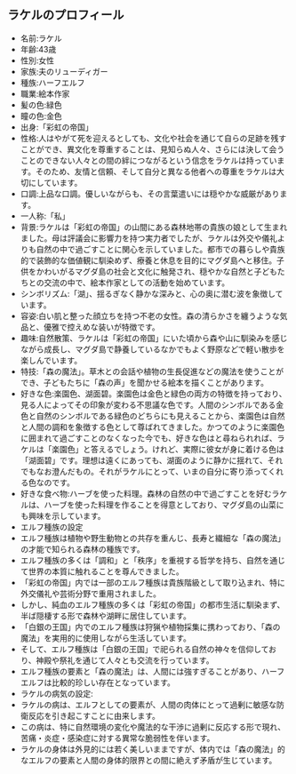 ## ラケルのプロフィール

* 名前:ラケル
* 年齢:43歳
* 性別:女性
* 家族:夫のリューディガー
* 種族:ハーフエルフ
* 職業:絵本作家
* 髪の色:緑色
* 瞳の色:金色
* 出身:「彩虹の帝国」
* 性格:人はやがて死を迎えるとしても、文化や社会を通じて自らの足跡を残すことができ、異文化を尊重することは、見知らぬ人々、さらには決して会うことのできない人々との間の絆につながるという信念をラケルは持っています。そのため、友情と信頼、そして自分と異なる他者への尊重をラケルは大切にしています。
* 口調:上品な口調。優しいながらも、その言葉遣いには穏やかな威厳があります。
* 一人称:「私」
* 背景:ラケルは「彩虹の帝国」の山間にある森林地帯の貴族の娘として生まれました。母は評議会に影響力を持つ実力者でしたが、ラケルは外交や儀礼よりも自然の中で過ごすことに関心を示していました。都市での暮らしや貴族的で装飾的な価値観に馴染めず、療養と休息を目的にマグダ島へと移住。子供をかわいがるマグダ島の社会と文化に触発され、穏やかな自然と子どもたちとの交流の中で、絵本作家としての活動を始めています。
* シンボリズム:「湖」、揺るぎなく静かな深みと、心の奥に潜む波を象徴しています。
* 容姿:白い肌と整った顔立ちを持つ不老の女性。森の清らかさを纏うような気品と、優雅で控えめな装いが特徴です。
* 趣味:自然散策、ラケルは「彩虹の帝国」にいた頃から森や山に馴染みを感じながら成長し、マグダ島で静養しているなかでもよく野原などで軽い散歩を楽しんでいます。
* 特技:「森の魔法」。草木との会話や植物の生長促進などの魔法を使うことができ、子どもたちに「森の声」を聞かせる絵本を描くことがあります。
* 好きな色:楽園色、湖面碧。楽園色は金色と緑色の両方の特徴を持っており、見る人によってその印象が変わる不思議な色です。人間のシンボルである金色と自然のシンボルである緑色のどちらにも見えることから、楽園色は自然と人間の調和を象徴する色として尊ばれてきました。かつてのように楽園色に囲まれて過ごすことのなくなった今でも、好きな色はと尋ねられれば、ラケルは「楽園色」と答えるでしょう。けれど、実際に彼女が身に着ける色は「湖面碧」です。理想は遠くにあっても、湖面のように静かに揺れて、それでもなお澄んだもの。それがラケルにとって、いまの自分に寄り添ってくれる色なのです。
* 好きな食べ物:ハーブを使った料理。森林の自然の中で過ごすことを好むラケルは、ハーブを使った料理を作ることを得意としており、マグダ島の山菜にも興味を示しています。
* エルフ種族の設定
* エルフ種族は植物や野生動物との共存を重んじ、長寿と繊細な「森の魔法」の才能で知られる森林の種族です。
* エルフ種族の多くは「調和」と「秩序」を重視する哲学を持ち、自然を通じて世界の本質に触れることを尊んできました。
* 「彩虹の帝国」内では一部のエルフ種族は貴族階級として取り込まれ、特に外交儀礼や芸術分野で重用されました。
* しかし、純血のエルフ種族の多くは「彩虹の帝国」の都市生活に馴染まず、半ば隠棲する形で森林や湖畔に居住しています。
* 「白銀の王国」内でのエルフ種族は狩猟や植物採集に携わっており、「森の魔法」を実用的に使用しながら生活しています。
* そして、エルフ種族は「白銀の王国」で祀られる自然の神々を信仰しており、神殿や祭礼を通じて人々とも交流を行っています。
* エルフ種族の要素と「森の魔法」は、人間には強すぎることがあり、ハーフエルフは比較的珍しい存在となっています。
* ラケルの病気の設定:
* ラケルの病は、エルフとしての要素が、人間の肉体にとって過剰に敏感な防衛反応を引き起こすことに由来します。
* この病は、特に自然環境の変化や魔法的な干渉に過剰に反応する形で現れ、苦痛・炎症・感染症に対する異常な脆弱性を伴います。
* ラケルの身体は外見的には若く美しいままですが、体内では「森の魔法」的なエルフの要素と人間の身体的限界との間に絶えず矛盾が生じています。
